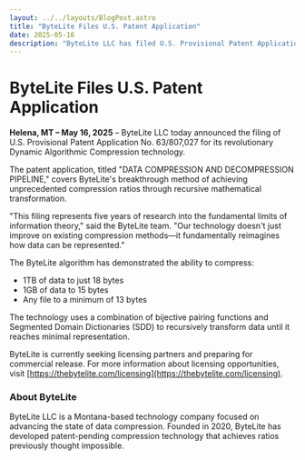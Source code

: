 ```yaml
---
layout: ../../layouts/BlogPost.astro
title: "ByteLite Files U.S. Patent Application"
date: 2025-05-16
description: "ByteLite LLC has filed U.S. Provisional Patent Application for Dynamic Algorithmic Compression"
---
```


# ByteLite Files U.S. Patent Application

**Helena, MT – May 16, 2025** – ByteLite LLC today announced the filing of U.S. Provisional Patent Application No. 63/807,027 for its revolutionary Dynamic Algorithmic Compression technology.

The patent application, titled "DATA COMPRESSION AND DECOMPRESSION PIPELINE," covers ByteLite's breakthrough method of achieving unprecedented compression ratios through recursive mathematical transformation.

"This filing represents five years of research into the fundamental limits of information theory," said the ByteLite team. "Our technology doesn't just improve on existing compression methods—it fundamentally reimagines how data can be represented."

The ByteLite algorithm has demonstrated the ability to compress:
- 1TB of data to just 18 bytes
- 1GB of data to 15 bytes  
- Any file to a minimum of 13 bytes

The technology uses a combination of bijective pairing functions and Segmented Domain Dictionaries (SDD) to recursively transform data until it reaches minimal representation.

ByteLite is currently seeking licensing partners and preparing for commercial release. For more information about licensing opportunities, visit [https://thebytelite.com/licensing](https://thebytelite.com/licensing).

### About ByteLite

ByteLite LLC is a Montana-based technology company focused on advancing the state of data compression. Founded in 2020, ByteLite has developed patent-pending compression technology that achieves ratios previously thought impossible.
